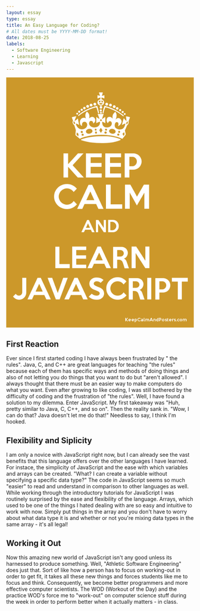 ```yaml
---
layout: essay
type: essay
title: An Easy Language for Coding?
# All dates must be YYYY-MM-DD format!
date: 2018-08-25
labels:
  - Software Engineering
  - Learning
  - Javascript
---
```


<img class="ui tiny right spaced image" src="../images/javascript.png">

## First Reaction

Ever since I first started coding I have always been frustrated by " the rules". Java, C, and C++ are great languages for teaching "the rules" because each of them has specific ways and methods of doing things and also of not letting you do things that you want to do but "aren't allowed". I always thought that there must be an easier way to make computers do what you want. Even after growing to like coding, I was still bothered by the difficulty of coding and the frustration of "the rules". Well, I have found a solution to my dilemma. Enter JavaScript. My first takeaway was "Huh, pretty similar to Java, C, C++, and so on". Then the reality sank in. "Wow, I can do that? Java doesn't let me do that!" Needless to say, I think I'm hooked. 

## Flexibility and Siplicity

I am only a novice with JavaScript right now, but I can already see the vast benefits that this language offers over the other languages I have learned. For instace, the simplicity of JavaScript and the ease with which variables and arrays can be created. "What? I can create a variable without specifying a specific data type?" The code in JavaScript seems so much "easier" to read and understand in comparison to other languages as well. While working through the introductory tutorials for JavaScript I was routinely surprised by the ease and flexibility of the language. Arrays, which used to be one of the things I hated dealing with are so easy and intuitive to work with now. Simply put things in the array and you don't have to worry about what data type it is and whether or not you're mixing data types in the same array - it's all legal!

## Working it Out

Now this amazing new world of JavaScript isn't any good unless its harnessed to produce something. Well, "Athletic Software Engineering" does just that. Sort of like how a person has to focus on working-out in order to get fit, it takes all these new things and forces students like me to focus and think. Consequently, we become better programmers and more effective computer scientists. The WOD (Workout of the Day) and the practice WOD's force me to "work-out" on computer science stuff during the week in order to perform better when it actually matters - in class. 

